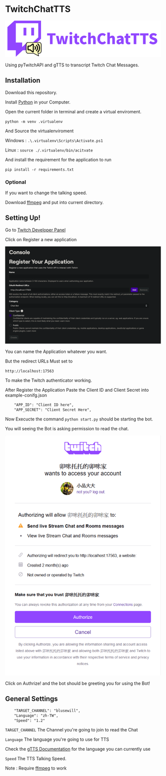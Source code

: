 # TwitchChatTTS

![TwitchChatTTSLogo](Photo/Twitch%20Chat%20TTS%20Logo.png)

Using pyTwitchAPI and gTTS to transcript Twitch Chat Messages.

## Installation

Download this repository.

Install [Python](https://www.python.org/) in your Computer.

Open the current folder in terminal and create a virtual enviroment.

`python -m venv .virtualenv`

And Source the virtualenviroment

Windows :  `.\.virtualenv\Scripts\Activate.ps1`

Linux : `source ./.virtualenv/bin/acitvate`

And install the requirement for the application to run

`pip install -r requirements.txt`

### Optional

If you want to change the talking speed.

Download [ffmpeg](https://www.ffmpeg.org/) and put into current directory.

## Setting Up!

Go to [Twitch Developer Panel](https://dev.twitch.tv/console)

Click on Register a new application

![Register A New Application Twitch](Photo/Twitch%20Register%20a%20New%20Application.png)

You can name the Application whatever you want.

But the redirect URLs Must set to

`http://localhost:17563`

To make the Twitch authenticator working.

After Register the Application Paste the Client ID and Client Secret into example-conifg.json

```
    "APP_ID": "Client ID here",
    "APP_SECRET": "Client Secret Here",
```

Now Execucte the command `python start.py` should be starting the bot.

You will seeing the Bot is asking permission to read the chat.

![Twitch Authcating the Application](Photo/Twitch%20Auth.png)

Click on Authrize! and the bot should be greeting you for using the Bot!

## General Settings

```
    "TARGET_CHANNEL": "blusewill",
    "Language": "zh-TW",
    "Speed": "1.2"
```

`TARGET_CHANNEL`
The Channel you're going to join to read the Chat

`Language`
The language you're going to use for TTS

Check the [gTTS Documentation](https://gtts.readthedocs.io/en/latest/module.html#languages-gtts-lang) for the language you can currently use

`Speed`
The TTS Talking Speed.

Note : Require [ffmpeg](https://ffmpeg.org) to work